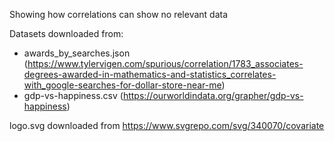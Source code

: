 Showing how correlations can show no relevant data

Datasets downloaded from:
 - awards_by_searches.json (https://www.tylervigen.com/spurious/correlation/1783_associates-degrees-awarded-in-mathematics-and-statistics_correlates-with_google-searches-for-dollar-store-near-me)
 - gdp-vs-happiness.csv (https://ourworldindata.org/grapher/gdp-vs-happiness)

 logo.svg downloaded from https://www.svgrepo.com/svg/340070/covariate